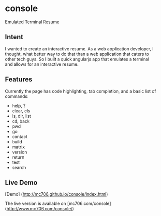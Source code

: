 console
=======

Emulated Terminal Resume

Intent
------

I wanted to create an interactive resume. As a web application developer, I thought, what better way to do that than a
web application that caters to other tech guys. So I built a quick angularjs app that emulates a terminal and allows for
an interactive resume.

Features
--------
Currently the page has code highlighting, tab completion, and a basic list of commands:
* help, ?
* clear, cls
* ls, dir, list
* cd, back
* pwd
* go
* contact
* build
* matrix
* version
* return
* test
* search


Live Demo
---------
[Demo] (http://mc706.github.io/console/index.html)

The live version is available on [mc706.com/console] (http://www.mc706.com/console/)